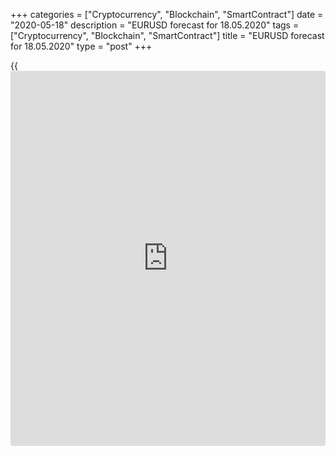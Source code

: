 +++
categories = ["Cryptocurrency", "Blockchain", "SmartContract"]
date = "2020-05-18"
description = "EURUSD forecast for 18.05.2020"
tags = ["Cryptocurrency", "Blockchain", "SmartContract"]
title = "EURUSD forecast for 18.05.2020"
type = "post"
+++

{{<iframe id="large-banner" src="https://www.bounty.group/#slide=20.0" width="100%" height="600" scrolling="no" style="border: 0px solid rgb(216, 221, 230); border-radius: 3px;">}}

May 18, 2020

May 18, 2020

Dollar changed the shoesDmitri Demidenko

## The White House changed its attitude to the U.S. currency

You could do anything to win the presidential elections! You could also
abruptly reverse your own point of view. For most of his presidential
term, Donald Trump was a fan of a weak dollar. In May, however, he
supports the position of the former U.S. administrations that the strong
currency is necessary. And the current US President has his reasons.
Amid the huge fiscal stimulus, the focus is switched from foreign trade
and competitiveness to the sources of managing the growing budget
deficit. Besides, the strong greenback currently seems to be an
advantage, as the strong currency indicates the US strong economy.

Donald Trump needs to find the subtle balance line between the US stock
indexes and the US dollar, which are moving in opposite directions as
[investor](https://www.fintechee.com/tutorial-for-forex-trading/investor-mode/)s are very responsive to the risk. Trump always saw the S&P 500
be an indicator of his success as the President. Also, the US stock
market crash in March substantially lowered Trump’s chance to win the
upcoming presidential election.

 **Dynamics of the S &P 500 and the popularity of Democrats and
Republicans **

![LiteForex: EURUSD forecast for 18.05.2020][1]

 _Source: Bloomberg_

Therefore, it is not surprising that the worst drop in the US industrial
production (-11.2%) and retail sales (-16.4%) since the government began
tracking in 1911 and 1992 respectively, is presented as a bottom of
indicators’ fall. They say it can’t be worse than in April. Yes, retail
sales account for about 42% of the US consumer spending or 70% of the
GDP, and the indicator’s drop by 23% over two months has subtracted,
according to the ING, more than 6 basis points from the nominal gross
domestic product. But the worst is already over, isn’t it?

One should understand Jerome Powell’s words that it doesn’t make sense
to bet against the US economy, and the Fed hasn’t yet run out of the
monetary tools. According to the FOMC president, the current recession
is not that deep as the Great Depression, though the pre-crisis
conditions will hardly be restored until 2021. Such a tone of the Fed’s
president and the interpretation of the US domestic data support the S&P
500.

The major growth driver for the US dollar is the talks about the
escalation of the US-China trade war. I must admit that the White House
successfully fuels the conflict that seemed to be easing. Another
portion of the gas in the fire of the trade dispute was poured by the
tougher licensing requirements for the companies working with Huawei. __

The euro, on the contrary, has many problems pressing it down. After the
report on Germany’s GDP for the first quarter, the split among the euro-
area members continues growing.

 **GDPs of the euro-area countries**

![LiteForex: EURUSD forecast for 18.05.2020][2]

 _Source: Bloomberg._

Germany’s GDP is better than that of most European states, also because
Germany introduced the measure limiting the economic activity later (on
March 23) than other European countries, and the production sector was
hit by the crisis less than the services and tourism sectors. Under the
current conditions, the [EUR/USD][3] pair is more likely to break
through the bottom of the trading range 1.077-1.09 than the top.

* * *

P.S. Did you like my article? Share it in social networks: it will be
the best “thank you" :)

Ask me questions and comment below. I’ll be glad to answer your
questions and give necessary explanations.

 **Useful links:**

  * I recommend trying to trade with a reliable broker [here][4]. The system allows you to trade by yourself or copy successful traders from all across the globe.
  * Use my promo-code BLOG for getting deposit bonus 50% on LiteForex platform. Just enter this code in the appropriate field while [depositing][5] your trading account.
  * Telegram channel with high-quality analytics, Forex reviews, training articles, and other useful things for traders <t.me/liteforex>

## Price chart of EURUSD in real time mode

![Dollar changed the shoes][6]

The content of this article reflects the author’s opinion and does not
necessarily reflect the official position of LiteForex. The material
published on this page is provided for informational purposes only and
should not be considered as the provision of investment advice for the
purposes of Directive 2004/39/EC.

Rate this article:

{{value}}

( {{count}} {{title}} )

   1. cdn.liteforex.com/cache/uploads/blog_post/eurusd/spx-trump-18-05-20.jpg?w=30&s=1b148b7c140355eeda72b8e47e25d8fd
   2. cdn.liteforex.com/cache/uploads/blog_post/eurusd/economic-euro-area-18-05-20.jpg?w=30&s=e5decf62654b423bec2458f8d3c08e54
   3. my.liteforex.com/trading/chart?symbol=EURUSD&returnUrl=true
   4. my.liteforex.com/?category=analysts-opinions&slug=dollar-changed-the-shoes&openPopup=%2Fregistration%2Fpopup&utm_source=blog&utm_medium=article&utm_campaign=bonus
   5. my.liteforex.com/deposit/?category=analysts-opinions&slug=dollar-changed-the-shoes&promo_code=BLOG&utm_source=blog&utm_medium=article&utm_campaign=bonus
   6. cdn.liteforex.com/cache/uploads/blog_post/eurusd/liteforex-blog-eurusd-18-05-20.jpg?q=75&w=1000&s=d82fc610bd5d2ef05da1c6113b5ae003